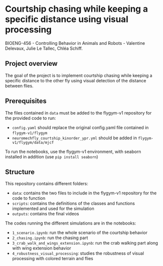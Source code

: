 # Courtship chasing while keeping a specific distance using visual processing
BIOENG-456 - Controlling Behavior in Animals and Robots - 
Valentine Delevaux, Julie Le Tallec, Chléa Schiff.

## Project overview
The goal of the project is to implement courtship chasing while keeping a specific distance to the other fly using visual detection of the distance between flies.

## Prerequisites
The files contained in `data` must be added to the flygym-v1 repository for the provided code to run:
- `config.yaml` should replace the original config.yaml file contained in `flygym-v1/flygym`
- `neuromechfly_courtship_kinorder_ypr.yml` should be added in `flygym-v1/flygym/data/mjcf`

To run the notebooks, use the flygym-v1 environment, with seaborn installed in addition (use `pip install seaborn`)

## Structure 
This repository contains different folders: 
- `data`: contains the two files to include in the flygym-v1 repository for the code to function 
- `scripts`: contains the definitions of the classes and functions implemented and used for the simulation
- `outputs`: contains the final videos 

The codes running the different simulations are in the notebooks: 
- `1_scenario.ipynb`: run the whole scenario of the courtship behavior
- `2_chasing.ipynb`: run the chasing part
- `3_crab_walk_and_wings_extension.ipynb`: run the crab walking part along with wing extension behavior 
- `4_robustness_visual_processing`: studies the robustness of visual processing with colored terrain and flies


